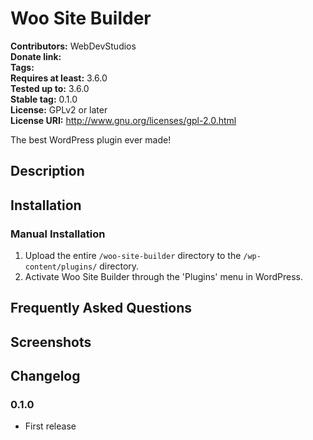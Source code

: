 # Woo Site Builder #
**Contributors:**      WebDevStudios  
**Donate link:**         
**Tags:**  
**Requires at least:** 3.6.0  
**Tested up to:**      3.6.0  
**Stable tag:**        0.1.0  
**License:**           GPLv2 or later  
**License URI:**       http://www.gnu.org/licenses/gpl-2.0.html  

The best WordPress plugin ever made!

## Description ##



## Installation ##

### Manual Installation ###

1. Upload the entire `/woo-site-builder` directory to the `/wp-content/plugins/` directory.
2. Activate Woo Site Builder through the 'Plugins' menu in WordPress.

## Frequently Asked Questions ##


## Screenshots ##


## Changelog ##

### 0.1.0 ###
* First release
